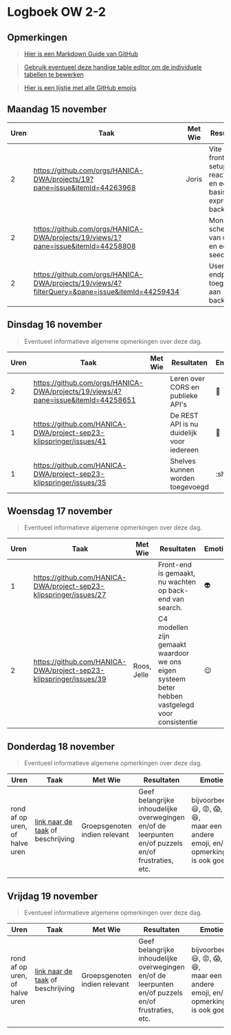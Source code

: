 # Logboek OW 2-2

## Opmerkingen

> [Hier is een Markdown Guide van GitHub](https://guides.github.com/features/mastering-markdown/)

> [Gebruik eventueel deze handige table editor om de individuele tabellen te bewerken](https://www.tablesgenerator.com/markdown_tables)

> [Hier is een lijstje met alle GitHub emojis](https://github.com/ikatyang/emoji-cheat-sheet/blob/master/README.md)

## Maandag 15 november

| Uren | Taak                                                                      | Met Wie | Resultaten                                                        | Emotie       | Link                                                             |   |
|------|---------------------------------------------------------------------------|---------|-------------------------------------------------------------------|--------------|------------------------------------------------------------------|---|
| 2  | https://github.com/orgs/HANICA-DWA/projects/19?pane=issue&itemId=44263968 | Joris   | Vite frontend setup met react router en een basis express backend | :sunglasses: | https://github.com/HANICA-DWA/project-sep23-klipspringer/pull/42 |   |
| 2  | https://github.com/orgs/HANICA-DWA/projects/19/views/1?pane=issue&itemId=44258808 |    | Mongoose schema van users en een seeder | :sleeping: | https://github.com/HANICA-DWA/project-sep23-klipspringer/pull/47 |   |
| 2  | https://github.com/orgs/HANICA-DWA/projects/19/views/4?filterQuery=&pane=issue&itemId=44259434 |    | User data endpoint toegevoegd aan backend | :sleeping: | https://github.com/HANICA-DWA/project-sep23-klipspringer/pull/51 |   |


## Dinsdag 16 november

> Eventueel informatieve algemene opmerkingen over deze dag.

| Uren | Taak                                                                              | Met Wie | Resultaten                                | Emotie            | Link                                                              |
|------|-----------------------------------------------------------------------------------|---------|-------------------------------------------|-------------------|-------------------------------------------------------------------|
| 2    | https://github.com/orgs/HANICA-DWA/projects/19/views/4?pane=issue&itemId=44258651 |         | Leren over CORS en publieke API's         | :cowboy_hat_face: | https://github.com/HANICA-DWA/project-sep23-klipspringer/pull/56  |
| 1    | https://github.com/HANICA-DWA/project-sep23-klipspringer/issues/41                |         | De REST API is nu duidelijk voor iedereen | :star_struck:     | https://github.com/HANICA-DWA/project-sep23-klipspringer/pull/57  |
| 1    | https://github.com/HANICA-DWA/project-sep23-klipspringer/issues/35                |         | Shelves kunnen worden toegevoegd          | :shipit:          | https://github.com/HANICA-DWA/project-sep23-klipspringer/pull/62/ |

## Woensdag 17 november

> Eventueel informatieve algemene opmerkingen over deze dag.

| Uren | Taak                                                               | Met Wie     | Resultaten                                                                                       | Emotie     | Link                                                                                                     |
|------|--------------------------------------------------------------------|-------------|--------------------------------------------------------------------------------------------------|------------|----------------------------------------------------------------------------------------------------------|
| 1    | https://github.com/HANICA-DWA/project-sep23-klipspringer/issues/27 |             | Front-end is gemaakt, nu wachten op back-end van search.                                         | :alien:    | TODO                                                                                                     |
| 2    | https://github.com/HANICA-DWA/project-sep23-klipspringer/issues/39 | Roos, Jelle | C4 modellen zijn gemaakt waardoor we ons eigen systeem beter hebben vastgelegd voor consistentie | :relieved: | https://github.com/HANICA-DWA/project-sep23-klipspringer/commit/3421ec12766bfb4e07fbaa4acd6159d762e773df |

## Donderdag 18 november

> Eventueel informatieve algemene opmerkingen over deze dag.

| Uren | Taak  | Met Wie | Resultaten | Emotie | Link |
|---|---|---|---|---|---|
| rond af op uren, of halve uren | [link naar de taak](https://github.com/link-naar-de-taak) of beschrijving | Groepsgenoten indien relevant | Geef belangrijke inhoudelijke overwegingen en/of de leerpunten en/of puzzels en/of frustraties, etc.  |bijvoorbeeld <br />:smiley:, :rage:, :scream:, of :satisfied:, <br />maar een andere emoji, en/of opmerking is ook goed | [link naar de resultaten](https://github.com/link-naar-de-commit) |
| | | | | | |



## Vrijdag 19 november

> Eventueel informatieve algemene opmerkingen over deze dag.

| Uren | Taak  | Met Wie | Resultaten | Emotie | Link |
|---|---|---|---|---|---|
| rond af op uren, of halve uren | [link naar de taak](https://github.com/link-naar-de-taak) of beschrijving | Groepsgenoten indien relevant | Geef belangrijke inhoudelijke overwegingen en/of de leerpunten en/of puzzels en/of frustraties, etc.  |bijvoorbeeld <br />:smiley:, :rage:, :scream:, of :satisfied:, <br />maar een andere emoji, en/of opmerking is ook goed | [link naar de resultaten](https://github.com/link-naar-de-commit) |
| | | | | | |
